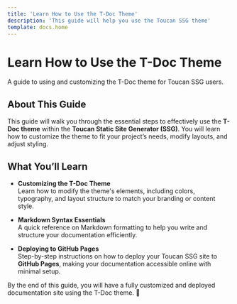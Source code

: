 ```yaml
---
title: 'Learn How to Use the T-Doc Theme'
description: 'This guide will help you use the Toucan SSG theme'
template: docs.home
---
```


# Learn How to Use the T-Doc Theme

A guide to using and customizing the T-Doc theme for Toucan SSG users.

## About This Guide

This guide will walk you through the essential steps to effectively use the **T-Doc theme** within the **Toucan Static Site Generator (SSG)**. You will learn how to customize the theme to fit your project’s needs, modify layouts, and adjust styling.

## What You’ll Learn

- **Customizing the T-Doc Theme**  
  Learn how to modify the theme's elements, including colors, typography, and layout structure to match your branding or content style.

- **Markdown Syntax Essentials**  
  A quick reference on Markdown formatting to help you write and structure your documentation efficiently.

- **Deploying to GitHub Pages**  
  Step-by-step instructions on how to deploy your Toucan SSG site to **GitHub Pages**, making your documentation accessible online with minimal setup.

By the end of this guide, you will have a fully customized and deployed documentation site using the T-Doc theme. 🚀
